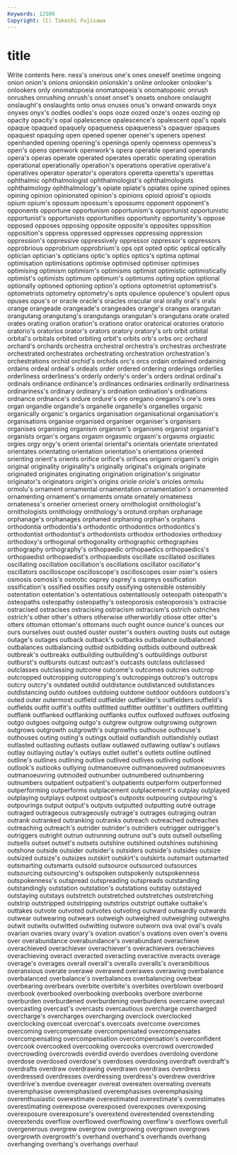 ```yaml
---
Keywords: 12508 
Copyright: (C) Takeshi Fujisawa
---
```


# title

Write contents here.
ness's onerous one's ones
oneself onetime ongoing onion onion's onions onionskin onionskin's online onlooker
onlooker's onlookers only onomatopoeia onomatopoeia's onomatopoeic onrush onrushes onrushing onrush's
onset onset's onsets onshore onslaught onslaught's onslaughts onto onus onuses
onus's onward onwards onyx onyxes onyx's oodles oodles's oops ooze
oozed ooze's oozes oozing op opacity opacity's opal opalescence opalescence's
opalescent opal's opals opaque opaqued opaquely opaqueness opaqueness's opaquer opaques
opaquest opaquing open opened opener opener's openers openest openhanded opening
opening's openings openly openness openness's open's opens openwork openwork's opera
operable operand operands opera's operas operate operated operates operatic operating
operation operational operationally operation's operations operative operative's operatives operator operator's
operators operetta operetta's operettas ophthalmic ophthalmologist ophthalmologist's ophthalmologists ophthalmology ophthalmology's
opiate opiate's opiates opine opined opines opining opinion opinionated opinion's
opinions opioid opioid's opioids opium opium's opossum opossum's opossums opponent
opponent's opponents opportune opportunism opportunism's opportunist opportunistic opportunist's opportunists opportunities
opportunity opportunity's oppose opposed opposes opposing opposite opposite's opposites opposition
opposition's oppress oppressed oppresses oppressing oppression oppression's oppressive oppressively oppressor
oppressor's oppressors opprobrious opprobrium opprobrium's ops opt opted optic optical
optically optician optician's opticians optic's optics optics's optima optimal optimisation
optimisations optimise optimised optimiser optimises optimising optimism optimism's optimisms optimist
optimistic optimistically optimist's optimists optimum optimum's optimums opting option optional
optionally optioned optioning option's options optometrist optometrist's optometrists optometry optometry's
opts opulence opulence's opulent opus opuses opus's or oracle oracle's
oracles oracular oral orally oral's orals orange orangeade orangeade's orangeades
orange's oranges orangutan orangutang orangutang's orangutangs orangutan's orangutans orate orated
orates orating oration oration's orations orator oratorical oratories oratorio oratorio's
oratorios orator's orators oratory oratory's orb orbit orbital orbital's orbitals
orbited orbiting orbit's orbits orb's orbs orc orchard orchard's orchards
orchestra orchestral orchestra's orchestras orchestrate orchestrated orchestrates orchestrating orchestration orchestration's
orchestrations orchid orchid's orchids orc's orcs ordain ordained ordaining ordains
ordeal ordeal's ordeals order ordered ordering orderings orderlies orderliness orderliness's
orderly orderly's order's orders ordinal ordinal's ordinals ordinance ordinance's ordinances
ordinaries ordinarily ordinariness ordinariness's ordinary ordinary's ordination ordination's ordinations ordnance
ordnance's ordure ordure's ore oregano oregano's ore's ores organ organdie
organdie's organelle organelle's organelles organic organically organic's organics organisation organisational
organisation's organisations organise organised organiser organiser's organisers organises organising organism
organism's organisms organist organist's organists organ's organs orgasm orgasmic orgasm's
orgasms orgiastic orgies orgy orgy's orient oriental oriental's orientals orientate
orientated orientates orientating orientation orientation's orientations oriented orienting orient's orients
orifice orifice's orifices origami origami's origin original originality originality's originally
original's originals originate originated originates originating origination origination's originator originator's
originators origin's origins oriole oriole's orioles ormolu ormolu's ornament ornamental
ornamentation ornamentation's ornamented ornamenting ornament's ornaments ornate ornately ornateness ornateness's
ornerier orneriest ornery ornithologist ornithologist's ornithologists ornithology ornithology's orotund orphan
orphanage orphanage's orphanages orphaned orphaning orphan's orphans orthodontia orthodontia's orthodontic
orthodontics orthodontics's orthodontist orthodontist's orthodontists orthodox orthodoxies orthodoxy orthodoxy's orthogonal
orthogonality orthographic orthographies orthography orthography's orthopaedic orthopaedics orthopaedics's orthopaedist orthopaedist's
orthopaedists oscillate oscillated oscillates oscillating oscillation oscillation's oscillations oscillator oscillator's
oscillators oscilloscope oscilloscope's oscilloscopes osier osier's osiers osmosis osmosis's osmotic
osprey osprey's ospreys ossification ossification's ossified ossifies ossify ossifying ostensible
ostensibly ostentation ostentation's ostentatious ostentatiously osteopath osteopath's osteopaths osteopathy osteopathy's
osteoporosis osteoporosis's ostracise ostracised ostracises ostracising ostracism ostracism's ostrich ostriches
ostrich's other other's others otherwise otherworldly otiose otter otter's otters
ottoman ottoman's ottomans ouch ought ounce ounce's ounces our ours
ourselves oust ousted ouster ouster's ousters ousting ousts out outage
outage's outages outback outback's outbacks outbalance outbalanced outbalances outbalancing outbid
outbidding outbids outbound outbreak outbreak's outbreaks outbuilding outbuilding's outbuildings outburst
outburst's outbursts outcast outcast's outcasts outclass outclassed outclasses outclassing outcome
outcome's outcomes outcries outcrop outcropped outcropping outcropping's outcroppings outcrop's outcrops
outcry outcry's outdated outdid outdistance outdistanced outdistances outdistancing outdo outdoes
outdoing outdone outdoor outdoors outdoors's outed outer outermost outfield outfielder
outfielder's outfielders outfield's outfields outfit outfit's outfits outfitted outfitter outfitter's
outfitters outfitting outflank outflanked outflanking outflanks outfox outfoxed outfoxes outfoxing
outgo outgoes outgoing outgo's outgrew outgrow outgrowing outgrown outgrows outgrowth
outgrowth's outgrowths outhouse outhouse's outhouses outing outing's outings outlaid outlandish
outlandishly outlast outlasted outlasting outlasts outlaw outlawed outlawing outlaw's outlaws
outlay outlaying outlay's outlays outlet outlet's outlets outline outlined outline's
outlines outlining outlive outlived outlives outliving outlook outlook's outlooks outlying
outmanoeuvre outmanoeuvred outmanoeuvres outmanoeuvring outmoded outnumber outnumbered outnumbering outnumbers outpatient
outpatient's outpatients outperform outperformed outperforming outperforms outplacement outplacement's outplay outplayed
outplaying outplays outpost outpost's outposts outpouring outpouring's outpourings output output's
outputs outputted outputting outré outrage outraged outrageous outrageously outrage's outrages
outraging outran outrank outranked outranking outranks outreach outreached outreaches outreaching
outreach's outrider outrider's outriders outrigger outrigger's outriggers outright outrun outrunning
outruns out's outs outsell outselling outsells outset outset's outsets outshine
outshined outshines outshining outshone outside outsider outsider's outsiders outside's outsides
outsize outsized outsize's outsizes outskirt outskirt's outskirts outsmart outsmarted outsmarting
outsmarts outsold outsource outsourced outsources outsourcing outsourcing's outspoken outspokenly outspokenness
outspokenness's outspread outspreading outspreads outstanding outstandingly outstation outstation's outstations outstay
outstayed outstaying outstays outstretch outstretched outstretches outstretching outstrip outstripped outstripping
outstrips outstript outtake outtake's outtakes outvote outvoted outvotes outvoting outward
outwardly outwards outwear outwearing outwears outweigh outweighed outweighing outweighs outwit
outwits outwitted outwitting outwore outworn ova oval oval's ovals ovarian
ovaries ovary ovary's ovation ovation's ovations oven oven's ovens over
overabundance overabundance's overabundant overachieve overachieved overachiever overachiever's overachievers overachieves overachieving
overact overacted overacting overactive overacts overage overage's overages overall overall's
overalls overalls's overambitious overanxious overate overawe overawed overawes overawing overbalance
overbalanced overbalance's overbalances overbalancing overbear overbearing overbears overbite overbite's overbites
overblown overboard overbook overbooked overbooking overbooks overbore overborne overburden overburdened
overburdening overburdens overcame overcast overcasting overcast's overcasts overcautious overcharge overcharged
overcharge's overcharges overcharging overclock overclocked overclocking overcoat overcoat's overcoats overcome
overcomes overcoming overcompensate overcompensated overcompensates overcompensating overcompensation overcompensation's overconfident overcook
overcooked overcooking overcooks overcrowd overcrowded overcrowding overcrowds overdid overdo overdoes
overdoing overdone overdose overdosed overdose's overdoses overdosing overdraft overdraft's overdrafts
overdraw overdrawing overdrawn overdraws overdress overdressed overdresses overdressing overdress's overdrew
overdrive overdrive's overdue overeager overeat overeaten overeating overeats overemphasise overemphasised
overemphasises overemphasising overenthusiastic overestimate overestimated overestimate's overestimates overestimating overexpose overexposed
overexposes overexposing overexposure overexposure's overextend overextended overextending overextends overflow overflowed
overflowing overflow's overflows overfull overgenerous overgrew overgrow overgrowing overgrown overgrows
overgrowth overgrowth's overhand overhand's overhands overhang overhanging overhang's overhangs overhaul
